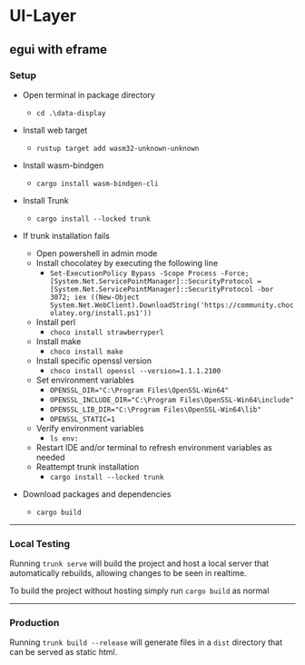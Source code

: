 # UI-Layer

## egui with eframe

### Setup
-  Open terminal in package directory
    - `cd .\data-display`

- Install web target
    - `rustup target add wasm32-unknown-unknown`

- Install wasm-bindgen
    - `cargo install wasm-bindgen-cli`

- Install Trunk
    - `cargo install --locked trunk`
- If trunk installation fails
    - Open powershell in admin mode
    - Install chocolatey by executing the following line
        - `Set-ExecutionPolicy Bypass -Scope Process -Force; [System.Net.ServicePointManager]::SecurityProtocol = [System.Net.ServicePointManager]::SecurityProtocol -bor 3072; iex ((New-Object System.Net.WebClient).DownloadString('https://community.chocolatey.org/install.ps1'))`
    - Install perl
        - `choco install strawberryperl`
    - Install make
        - `choco install make`
    - Install specific openssl version
        - `choco install openssl --version=1.1.1.2100`
    - Set environment variables
        - `OPENSSL_DIR="C:\Program Files\OpenSSL-Win64"`
        - `OPENSSL_INCLUDE_DIR="C:\Program Files\OpenSSL-Win64\include"`
        - `OPENSSL_LIB_DIR="C:\Program Files\OpenSSL-Win64\lib"`
        - `OPENSSL_STATIC=1`
    - Verify environment variables
        - `ls env:`
    - Restart IDE and/or terminal to refresh environment variables as needed
    - Reattempt trunk installation
        - `cargo install --locked trunk`
- Download packages and dependencies
    - `cargo build`

---
### Local Testing
Running `trunk serve` will build the project and host a local server that automatically rebuilds, allowing changes to be seen in realtime. 

To build the project without hosting simply run `cargo build` as normal

---
### Production
Running `trunk build --release` will generate files in a `dist` directory that can be served as static html.